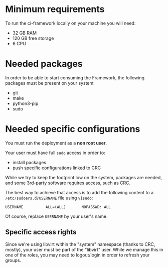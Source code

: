 # Minimum requirements

To run the ci-framework locally on your machine you will need:

* 32 GB RAM
* 120 GB free storage
* 6 CPU

# Needed packages
In order to be able to start consuming the Framework, the following packages
must be present on your system:

* git
* make
* python3-pip
* sudo

# Needed specific configurations
You must run the deployment as a **non root user**.

Your user must have full `sudo` access in order to:

* install packages
* push specific configurations linked to CRC

While we try to keep the footprint low on the system, packages are needed, and
some 3rd-party software requires access, such as CRC.

The best way to achieve that access is to add the following content to a
`/etc/sudoers.d/USERNAME` file using `visudo`:
```
USERNAME          ALL=(ALL)       NOPASSWD: ALL
```
Of course, replace `USERNAME` by your user's name.

## Specific access rights
Since we're using libvirt within the "system" namespace (thanks to CRC, mostly),
your user must be part of the "libvirt" user. While we manage this in one of
the roles, you may need to logout/login in order to refresh your groups.
